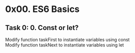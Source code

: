# 0x00. ES6 Basics
## Task 0: 0. Const or let?
Modify function taskFirst to instantiate variables using const   
Modify function taskNext to instantiate variables using let  

